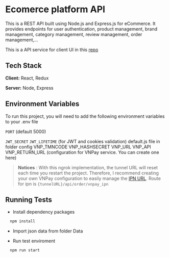 
# Ecomerce platform API

This is a REST API built using Node.js and Express.js for eCommerce. It provides endpoints for user authentication, product management, brand management, category management, review management, order management,...

This is a API service for client UI in this [repo]([https://github.com/VanSanh1810/E-Commerce-Platform-FE](https://github.com/songit2603/E-commerce-Website-for-Children-s-Fashion-KIDDO-FE))

## Tech Stack

**Client:** React, Redux

**Server:** Node, Express

## Environment Variables

To run this project, you will need to add the following environment variables to your .env file

`PORT` (default 5000)

`JWT_SECRET`
`JWT_LIFETIME` (for JWT and cookies validation)
default.js file in folder config
VNP_TMNCODE VNP_HASHSECRET VNP_URL VNP_API VNP_RETURN_URL (configuration for VNPay service. You can create one here)
> **Notices** : With this ngrok implementation, the tunnel URL will reset each time you restart the project. Therefore, I recommend creating your own VNPay configuration to easily manage the [IPN URL](https://sandbox.vnpayment.vn/apis/docs/thanh-toan-pay/pay.html). Route for ipn is `{tunnelURL}/api/order/vnpay_ipn`


## Running Tests

- Install dependency packages

```bash
  npm install
```

- Import json data from folder Data


- Run test enviroment

```bash
  npm run start
```
